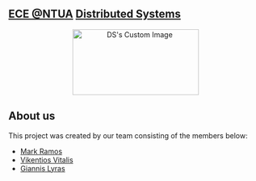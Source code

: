 ## [ECE @NTUA](https://www.ece.ntua.gr/en/undergraduate/info) [Distributed Systems](https://www.ece.ntua.gr/en/undergraduate/courses/3377)

<p align="center">
  <img src="https://user-images.githubusercontent.com/62433719/209676755-2f18ca15-2743-4383-920f-a25d3b962c3f.png"
alt="DS's Custom Image" width="250" height="130" />
</p>

## About us

This project was created by our team consisting of the members below:

- [Mark Ramos](https://github.com/MarkRamosS)
- [Vikentios Vitalis](https://github.com/VikentiosVitalis)
- [Giannis Lyras](https://github.com/ioannislyras98)
